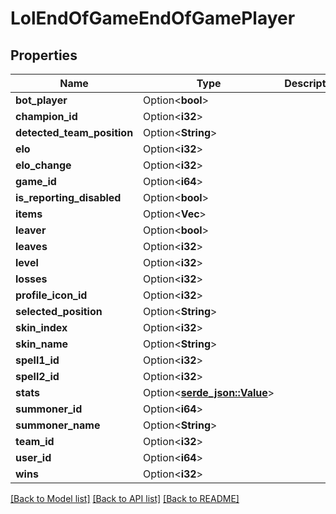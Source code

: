 # LolEndOfGameEndOfGamePlayer

## Properties

Name | Type | Description | Notes
------------ | ------------- | ------------- | -------------
**bot_player** | Option<**bool**> |  | [optional]
**champion_id** | Option<**i32**> |  | [optional]
**detected_team_position** | Option<**String**> |  | [optional]
**elo** | Option<**i32**> |  | [optional]
**elo_change** | Option<**i32**> |  | [optional]
**game_id** | Option<**i64**> |  | [optional]
**is_reporting_disabled** | Option<**bool**> |  | [optional]
**items** | Option<**Vec<i32>**> |  | [optional]
**leaver** | Option<**bool**> |  | [optional]
**leaves** | Option<**i32**> |  | [optional]
**level** | Option<**i32**> |  | [optional]
**losses** | Option<**i32**> |  | [optional]
**profile_icon_id** | Option<**i32**> |  | [optional]
**selected_position** | Option<**String**> |  | [optional]
**skin_index** | Option<**i32**> |  | [optional]
**skin_name** | Option<**String**> |  | [optional]
**spell1_id** | Option<**i32**> |  | [optional]
**spell2_id** | Option<**i32**> |  | [optional]
**stats** | Option<[**serde_json::Value**](.md)> |  | [optional]
**summoner_id** | Option<**i64**> |  | [optional]
**summoner_name** | Option<**String**> |  | [optional]
**team_id** | Option<**i32**> |  | [optional]
**user_id** | Option<**i64**> |  | [optional]
**wins** | Option<**i32**> |  | [optional]

[[Back to Model list]](../README.md#documentation-for-models) [[Back to API list]](../README.md#documentation-for-api-endpoints) [[Back to README]](../README.md)



